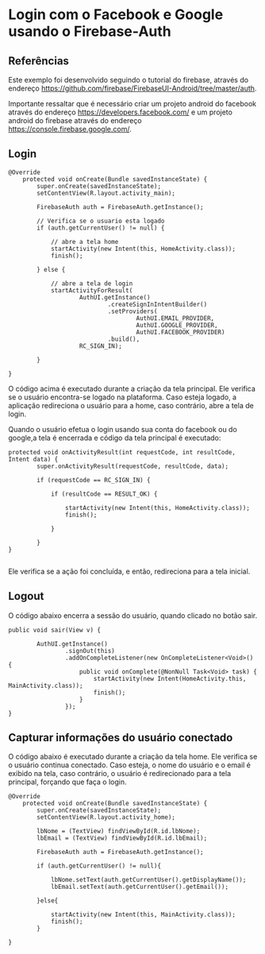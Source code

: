 # Login com o Facebook e Google usando o Firebase-Auth

## Referências 

Este exemplo foi desenvolvido seguindo o tutorial do firebase, através do endereço https://github.com/firebase/FirebaseUI-Android/tree/master/auth.

Importante ressaltar que é necessário criar um projeto android do facebook através do endereço https://developers.facebook.com/ e um projeto android do firebase através do endereço https://console.firebase.google.com/.

## Login

```
@Override
    protected void onCreate(Bundle savedInstanceState) {
        super.onCreate(savedInstanceState);
        setContentView(R.layout.activity_main);

        FirebaseAuth auth = FirebaseAuth.getInstance();

        // Verifica se o usuario esta logado
        if (auth.getCurrentUser() != null) {
            
            // abre a tela home
            startActivity(new Intent(this, HomeActivity.class));
            finish();

        } else {
            
            // abre a tela de login
            startActivityForResult(
                    AuthUI.getInstance()
                            .createSignInIntentBuilder()
                            .setProviders(
                                    AuthUI.EMAIL_PROVIDER,
                                    AuthUI.GOOGLE_PROVIDER,
                                    AuthUI.FACEBOOK_PROVIDER)
                            .build(),
                    RC_SIGN_IN);

        }

}

```
O código acima é executado durante a criação da tela principal. Ele verifica se o usuário encontra-se logado na plataforma. Caso esteja logado, a aplicação redireciona o usuário para a home, caso contrário, abre a tela de login. 

Quando o usuário efetua o login usando sua conta do facebook ou do google,a tela é encerrada e código da tela principal é executado:

```
protected void onActivityResult(int requestCode, int resultCode, Intent data) {
        super.onActivityResult(requestCode, resultCode, data);

        if (requestCode == RC_SIGN_IN) {

            if (resultCode == RESULT_OK) {

                startActivity(new Intent(this, HomeActivity.class));
                finish();

            }

        }
}
    
```
Ele verifica se a ação foi concluída, e então, redireciona para a tela inicial.

## Logout

O código abaixo encerra a sessão do usuário, quando clicado no botão sair.

```
public void sair(View v) {

        AuthUI.getInstance()
                .signOut(this)
                .addOnCompleteListener(new OnCompleteListener<Void>() {
                    public void onComplete(@NonNull Task<Void> task) {
                        startActivity(new Intent(HomeActivity.this, MainActivity.class));
                        finish();
                    }
                });
}

```

## Capturar informações do usuário conectado

O código abaixo é executado durante a criação da tela home. Ele verifica se o usuário continua conectado. Caso esteja, o nome do usuário e o email é exibido na tela, caso contrário, o usuário é redirecionado para a tela principal, forçando que faça o login.

```
@Override
    protected void onCreate(Bundle savedInstanceState) {
        super.onCreate(savedInstanceState);
        setContentView(R.layout.activity_home);

        lbNome = (TextView) findViewById(R.id.lbNome);
        lbEmail = (TextView) findViewById(R.id.lbEmail);

        FirebaseAuth auth = FirebaseAuth.getInstance();

        if (auth.getCurrentUser() != null){

            lbNome.setText(auth.getCurrentUser().getDisplayName());
            lbEmail.setText(auth.getCurrentUser().getEmail());

        }else{

            startActivity(new Intent(this, MainActivity.class));
            finish();
        }

}

```
